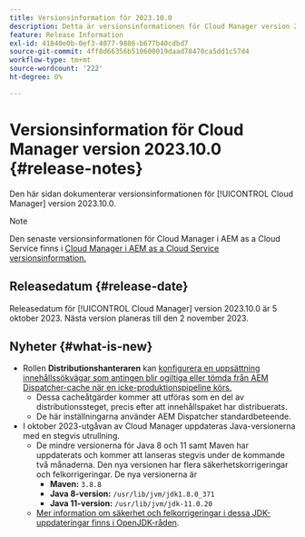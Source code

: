 ```yaml
---
title: Versionsinformation för 2023.10.0
description: Detta är versionsinformationen för Cloud Manager version 2023.10.0.
feature: Release Information
exl-id: 41840e0b-0ef3-4077-9886-b677b40cdbd7
source-git-commit: 4ff8d66356b510600019daad78470ca5dd1c57d4
workflow-type: tm+mt
source-wordcount: '222'
ht-degree: 0%

---
```


# Versionsinformation för Cloud Manager version 2023.10.0 {#release-notes}

Den här sidan dokumenterar versionsinformationen för [!UICONTROL Cloud Manager] version 2023.10.0.

>[!NOTE]
>
>Den senaste versionsinformationen för Cloud Manager i AEM as a Cloud Service finns i [Cloud Manager i AEM as a Cloud Service versionsinformation.](https://experienceleague.adobe.com/docs/experience-manager-cloud-service/content/implementing/using-cloud-manager/release-notes-cloud-manager/release-notes-cm-current.html)

## Releasedatum {#release-date}

Releasedatum för [!UICONTROL Cloud Manager] version 2023.10.0 är 5 oktober 2023. Nästa version planeras till den 2 november 2023.

## Nyheter {#what-is-new}

* Rollen **Distributionshanteraren** kan [konfigurera en uppsättning innehållssökvägar som antingen blir ogiltiga eller tömda från AEM Dispatcher-cache när en icke-produktionspipeline körs.](/help/using/non-production-pipelines.md)
   * Dessa cacheåtgärder kommer att utföras som en del av distributionssteget, precis efter att innehållspaket har distribuerats.
   * De här inställningarna använder AEM Dispatcher standardbeteende.
* I oktober 2023-utgåvan av Cloud Manager uppdateras Java-versionerna med en stegvis utrullning.
   * De mindre versionerna för Java 8 och 11 samt Maven har uppdaterats och kommer att lanseras stegvis under de kommande två månaderna. Den nya versionen har flera säkerhetskorrigeringar och felkorrigeringar. De nya versionerna är
      * **Maven:** `3.8.8`
      * **Java 8-version:** `/usr/lib/jvm/jdk1.8.0_371`
      * **Java 11-version:** `/usr/lib/jvm/jdk-11.0.20`
   * [Mer information om säkerhet och felkorrigeringar i dessa JDK-uppdateringar finns i OpenJDK-råden](https://openjdk.org/groups/vulnerability/advisories/).
